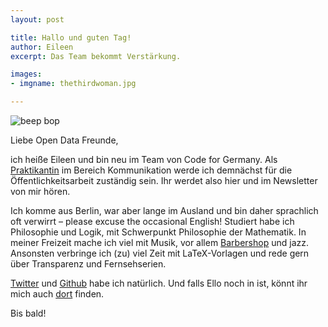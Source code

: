 ```yaml
---
layout: post

title: Hallo und guten Tag!
author: Eileen
excerpt: Das Team bekommt Verstärkung.

images:
- imgname: thethirdwoman.jpg

---
```


![beep bop](/blog/thethirdwoman.jpg "Eileen ist jetzt dabei")

Liebe Open Data Freunde,

ich heiße Eileen und bin neu im Team von Code for Germany. Als [Praktikantin](../praktikum/) im Bereich Kommunikation werde ich demnächst für die Öffentlichkeitsarbeit zuständig sein. Ihr werdet also hier und im Newsletter von mir hören.

Ich komme aus Berlin, war aber lange im Ausland und bin daher sprachlich oft verwirrt – please excuse the occasional English! Studiert habe ich Philosophie und Logik, mit Schwerpunkt Philosophie der Mathematik. In meiner Freizeit mache ich viel mit Musik, vor allem [Barbershop][] und jazz. Ansonsten verbringe ich (zu) viel Zeit mit LaTeX-Vorlagen und rede gern über Transparenz und Fernsehserien.

[Twitter][] und [Github][] habe ich natürlich. Und falls Ello noch in ist, könnt ihr mich auch [dort][] finden.

Bis bald!

[Barbershop]: https://youtu.be/nO0DFttQoJc?t=55s
[Twitter]: https://twitter.com/flapperleenie
[Github]: https://github.com/flapperleenie
[dort]: https://ello.co/bumbleblue